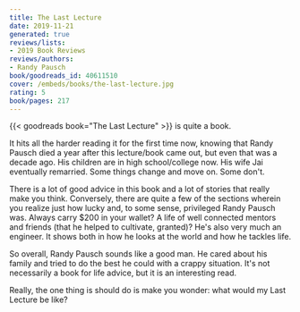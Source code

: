 ```yaml
---
title: The Last Lecture
date: 2019-11-21
generated: true
reviews/lists:
- 2019 Book Reviews
reviews/authors:
- Randy Pausch
book/goodreads_id: 40611510
cover: /embeds/books/the-last-lecture.jpg
rating: 5
book/pages: 217
---
```

{{< goodreads book="The Last Lecture" >}} is quite a book.  

It hits all the harder reading it for the first time now, knowing that Randy Pausch died a year after this lecture/book came out, but even that was a decade ago. His children are in high school/college now. His wife Jai eventually remarried. Some things change and move on. Some don't.  

<!--more-->

There is a lot of good advice in this book and a lot of stories that really make you think. Conversely, there are quite a few of the sections wherein you realize just how lucky and, to some sense, privileged Randy Pausch was. Always carry $200 in your wallet? A life of well connected mentors and friends (that he helped to cultivate, granted)? He's also very much an engineer. It shows both in how he looks at the world and how he tackles life.  

So overall, Randy Pausch sounds like a good man. He cared about his family and tried to do the best he could with a crappy situation. It's not necessarily a book for life advice, but it is an interesting read.  

Really, the one thing is should do is make you wonder: what would my Last Lecture be like?